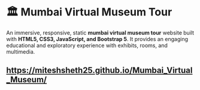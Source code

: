# 🏛️ Mumbai Virtual Museum Tour 

An immersive, responsive, static **mumbai virtual museum tour** website built with **HTML5, CSS3, JavaScript, and Bootstrap 5**. It provides an engaging educational and exploratory experience with exhibits, rooms, and multimedia.


## https://miteshsheth25.github.io/Mumbai_Virtual_Museum/

